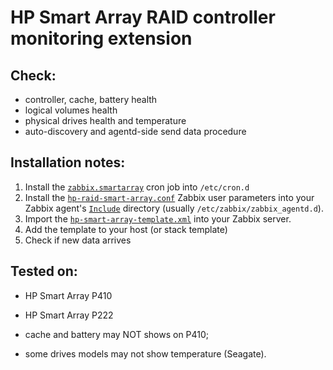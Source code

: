 # HP Smart Array RAID controller monitoring extension

## Check:
- controller, cache, battery health
- logical volumes health
- physical drives health and temperature
- auto-discovery and agentd-side send data procedure

## Installation notes:
1. Install the [`zabbix.smartarray`](zabbix.smartarray) cron job into `/etc/cron.d`
2. Install the [`hp-raid-smart-array.conf`](hp-raid-smart-array.conf) Zabbix user
   parameters into your Zabbix agent's
   [`Include`](https://www.zabbix.com/documentation/3.0/manual/appendix/config/zabbix_agentd)
   directory (usually `/etc/zabbix/zabbix_agentd.d`).
3. Import the [`hp-smart-array-template.xml`](hp-smart-array-template.xml) into
   your Zabbix server.
4. Add the template to your host (or stack template)
5. Check if new data arrives


## Tested on:
- HP Smart Array P410
- HP Smart Array P222

- cache and battery may NOT shows on P410;
- some drives models may not show temperature (Seagate).
